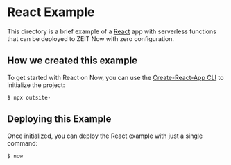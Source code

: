 # React Example

This directory is a brief example of a [React](https://reactjs.org/) app with serverless functions that can be deployed to ZEIT Now with zero configuration.

## How we created this example 

To get started with React on Now, you can use the [Create-React-App CLI](https://reactjs.org/docs/create-a-new-react-app.html#create-react-app) to initialize the project:

```shell
$ npx outsite-
```

## Deploying this Example

Once initialized, you can deploy the React example with just a single command:

```shell
$ now
```
